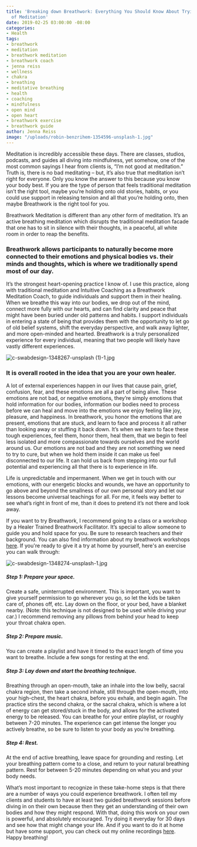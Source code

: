```yaml
---
title: 'Breaking down Breathwork: Everything You Should Know About Trying This Form
  of Meditation'
date: 2019-02-25 03:00:00 -08:00
categories:
- Health
tags:
- breathwork
- meditation
- breathwork meditation
- breathwork coach
- jenna reiss
- wellness
- chakra
- breathing
- meditative breathing
- health
- coaching
- mindfulness
- open mind
- open heart
- breathwork exercise
- breathwork guide
author: Jenna Reiss
image: "/uploads/robin-benzrihem-1354596-unsplash-1.jpg"
---
```


Meditation is incredibly accessible these days. There are classes, studios, podcasts, and guides all diving into mindfulness, yet somehow, one of the most common sayings I hear from clients is, “I’m not good at meditation.” Truth is, there is no bad meditating – but, it’s also true that meditation isn’t right for everyone. Only you know the answer to this because you know your body best. If you are the type of person that feels traditional meditation isn’t the right tool, maybe you’re holding onto old stories, habits, or you could use support in releasing tension and all that you’re holding onto, then maybe Breathwork is the right tool for you. 

Breathwork Meditation is different than any other form of meditation. It’s an active breathing meditation which disrupts the traditional meditation facade that one has to sit in silence with their thoughts, in a peaceful, all white room in order to reap the benefits. 

### Breathwork allows participants to naturally become more connected to their emotions and physical bodies vs. their minds and thoughts, which is where we traditionally spend most of our day. 

It’s the strongest heart-opening practice I know of. I use this practice, along with traditional meditation and Intuitive Coaching as a Breathwork Meditation Coach, to guide individuals and support them in their healing. When we breathe this way into our bodies, we drop out of the mind, connect more fully with our hearts, and can find clarity and peace that might have been buried under old patterns and habits. I support individuals in entering a state of being that provides them with the opportunity to let go of old belief systems, shift the everyday perspective, and walk away lighter, and more open-minded and hearted. Breathwork is a truly personalized experience for every individual, meaning that two people will likely have vastly different experiences. 

![c-swabdesign-1348267-unsplash (1)-1.jpg](/uploads/c-swabdesign-1348267-unsplash%20(1)-1.jpg)

### It is overall rooted in the idea that you are your own healer. 

A lot of external experiences happen in our lives that cause pain, grief, confusion, fear, and these emotions are all a part of being alive. These emotions are not bad, or negative emotions, they’re simply emotions that hold information for our bodies, information our bodies need to process before we can heal and move into the emotions we enjoy feeling like joy, pleasure, and happiness. 
In breathwork, you honor the emotions that are present, emotions that are stuck, and learn to face and process it all rather than looking away or stuffing it back down. It’s when we learn to face these tough experiences, feel them, honor them, heal them, that we begin to feel less isolated and more compassionate towards ourselves and the world around us. Our emotions are not bad and they are not something we need to try to cure, but when we hold them inside it can make us feel disconnected to our life. It can hold us back from stepping into our full potential and experiencing all that there is to experience in life. 

Life is unpredictable and impermanent. When we get in touch with our emotions, with our energetic blocks and wounds, we have an opportunity to go above and beyond the smallness of our own personal story and let our lessons become universal teachings for all. For me, it feels way better to see what’s right in front of me, than it does to pretend it’s not there and look away. 

If you want to try Breathwork, I recommend going to a class or a workshop by a Healer Trained Breathwork Facilitator. It’s special to allow someone to guide you and hold space for you. Be sure to research teachers and their background. You can also find information about my breathwork workshops [here](http://jennareiss.com/). If you're ready to give it a try at home by yourself, here's an exercise you can walk through: 

![c-swabdesign-1348274-unsplash-1.jpg](/uploads/c-swabdesign-1348274-unsplash-1.jpg)

##### Step 1: Prepare your space.

Create a safe, uninterrupted environment. This is important, you want to give yourself permission to go wherever you go, so let the kids be taken care of, phones off, etc. Lay down on the floor, or your bed, have a blanket nearby. (Note: this technique is not designed to be used while driving your car.) I recommend removing any pillows from behind your head to keep your throat chakra open. 

##### Step 2: Prepare music. 

You can create a playlist and have it timed to the exact length of time you want to breathe. Include a few songs for resting at the end. 

##### Step 3: Lay down and start the breathing technique. 

Breathing through an open-mouth, take an inhale into the low belly, sacral chakra region, then take a second inhale, still through the open-mouth, into your high-chest, the heart chakra, before you exhale, and begin again. The practice stirs the second chakra, or the sacral chakra, which is where a lot of energy can get stored/stuck in the body, and allows for the activated energy to be released. You can breathe for your entire playlist, or roughly between 7-20 minutes. The experience can get intense the longer you actively breathe, so be sure to listen to your body as you’re breathing. 

##### Step 4: Rest. 

At the end of active breathing, leave space for grounding and resting. Let your breathing pattern come to a close, and return to your natural breathing pattern. Rest for between 5-20 minutes depending on what you and your body needs. 

What’s most important to recognize in these take-home steps is that there are a number of ways you could experience breathwork. I often tell my clients and students to have at least two guided breathwork sessions before diving in on their own because then they get an understanding of their own bodies and how they might respond. With that, doing this work on your own is powerful, and absolutely encouraged. Try doing it everyday for 30 days and see how that might change your life. And if you want to do it at home but have some support, you can check out my online recordings [here](http://jennareiss.com/the-shop/30-day-breathwork-journey). Happy breathing!